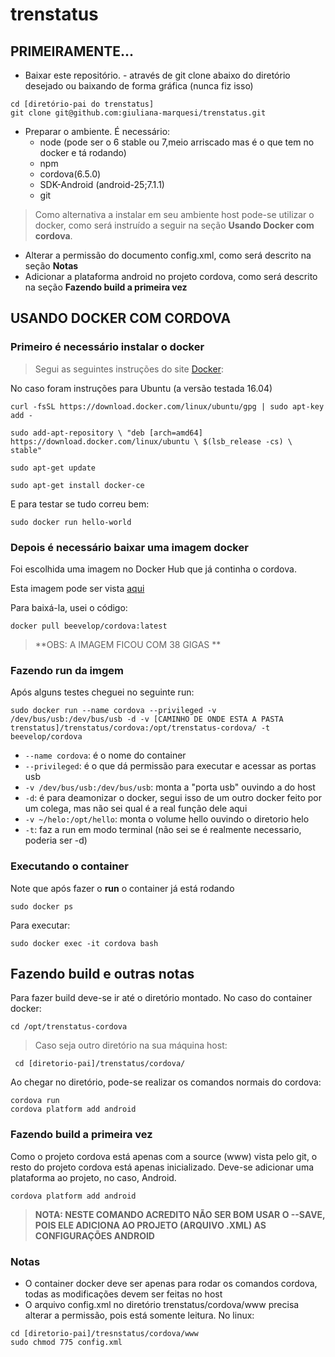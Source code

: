 # trenstatus

## PRIMEIRAMENTE... ##

- Baixar este repositório. - através de git clone abaixo do diretório desejado ou baixando de forma gráfica (nunca fiz isso)
```
cd [diretório-pai do trenstatus]
git clone git@github.com:giuliana-marquesi/trenstatus.git
```
- Preparar o ambiente. É necessário:
  * node (pode ser o 6 stable ou 7,meio arriscado mas é o que tem no docker e tá rodando)
  * npm
  * cordova(6.5.0)
  * SDK-Android (android-25;7.1.1)
  * git

> Como alternativa a instalar em seu ambiente host pode-se utilizar o docker, como será instruído a seguir na seção **Usando Docker com cordova**.

- Alterar a permissão do documento config.xml, como será descrito na seção **Notas**
- Adicionar a plataforma android no projeto cordova, como será descrito na seção **Fazendo build a primeira vez**

## USANDO DOCKER COM CORDOVA ##

### Primeiro é necessário instalar o docker ###

> Segui as seguintes instruções do site [Docker](https://store.docker.com/search?offering=community&type=edition):

No caso foram instruções para Ubuntu (a versão testada 16.04)

```
curl -fsSL https://download.docker.com/linux/ubuntu/gpg | sudo apt-key add -

sudo add-apt-repository \ "deb [arch=amd64] https://download.docker.com/linux/ubuntu \ $(lsb_release -cs) \ stable"

sudo apt-get update

sudo apt-get install docker-ce
```

E para testar se tudo correu bem:

```
sudo docker run hello-world
```

### Depois é necessário baixar uma imagem docker ###

Foi escolhida uma imagem no Docker Hub que já continha o cordova.

Esta imagem pode ser vista [aqui](https://store.docker.com/community/images/beevelop/cordova)

Para baixá-la, usei o código:

```
docker pull beevelop/cordova:latest
```

> **OBS: A IMAGEM FICOU COM 38 GIGAS **

### Fazendo run da imgem ###

Após alguns testes cheguei no seguinte run:

```
sudo docker run --name cordova --privileged -v /dev/bus/usb:/dev/bus/usb -d -v [CAMINHO DE ONDE ESTA A PASTA trenstatus]/trenstatus/cordova:/opt/trenstatus-cordova/ -t beevelop/cordova
```
- `--name cordova`: é o nome do container
- `--privileged`: é o que dá permissão para executar e acessar as portas usb
- `-v /dev/bus/usb:/dev/bus/usb`: monta a "porta usb" ouvindo a do host
- `-d`: é para deamonizar o docker, segui isso de um outro docker feito por um colega, mas não sei qual é a real função dele aqui
- `-v ~/helo:/opt/hello`: monta o volume hello ouvindo o diretorio helo
- `-t`: faz a run em modo terminal (não sei se é realmente necessario, poderia ser -d)

### Executando o container ###

Note que após fazer o **run** o container já está rodando

```
sudo docker ps
```
Para executar:
```
sudo docker exec -it cordova bash
```

## Fazendo build e outras notas ##

Para fazer build deve-se ir até o diretório montado. No caso do container docker:

```
cd /opt/trenstatus-cordova
```
> Caso seja outro diretório na sua máquina host:
 ```
  cd [diretorio-pai]/trenstatus/cordova/
  ```

Ao chegar no diretório, pode-se realizar os comandos normais do cordova:

```
cordova run
cordova platform add android
```

### Fazendo build a primeira vez ###

Como o projeto cordova está apenas com a source (www) vista pelo git, o resto do projeto cordova está apenas inicializado.
Deve-se adicionar uma plataforma ao projeto, no caso, Android.

```
cordova platform add android
```

> **NOTA: NESTE COMANDO ACREDITO NÃO SER BOM USAR O --SAVE, POIS ELE ADICIONA AO PROJETO (ARQUIVO .XML) AS CONFIGURAÇÕES ANDROID**

### Notas ###

- O container docker deve ser apenas para rodar os comandos cordova, todas as modificações devem ser feitas no host
- O arquivo config.xml no diretório trenstatus/cordova/www precisa alterar a permissão, pois está somente leitura. No linux:

```
cd [diretorio-pai]/tresnstatus/cordova/www
sudo chmod 775 config.xml
```
